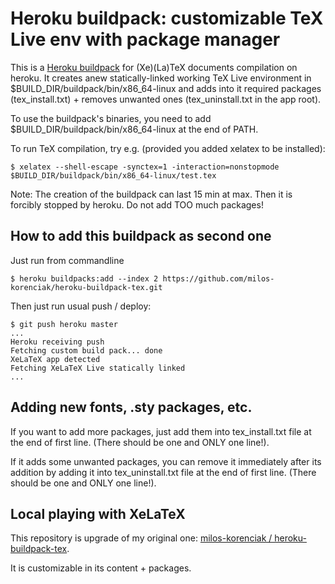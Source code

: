 Heroku buildpack: customizable TeX Live env with package manager
=====================

This is a [Heroku buildpack](http://devcenter.heroku.com/articles/buildpacks)
for (Xe)(La)TeX documents compilation on heroku. It creates anew statically-linked working TeX Live environment in $BUILD_DIR/buildpack/bin/x86_64-linux and adds into it required packages (tex_install.txt) + removes unwanted ones (tex_uninstall.txt in the app root).

To use the buildpack's binaries, you need to add $BUILD_DIR/buildpack/bin/x86_64-linux at the end of PATH.


To run TeX compilation, try e.g. (provided you added xelatex to be installed):

    $ xelatex --shell-escape -synctex=1 -interaction=nonstopmode $BUILD_DIR/buildpack/bin/x86_64-linux/test.tex
    

Note:
The creation of the buildpack can last 15 min at max. Then it is forcibly stopped by heroku. Do not add TOO much packages!


How to add this buildpack as second one
---------------------------------------

Just run from commandline

    $ heroku buildpacks:add --index 2 https://github.com/milos-korenciak/heroku-buildpack-tex.git

Then just run usual push / deploy:

    $ git push heroku master
    ...
    Heroku receiving push
    Fetching custom build pack... done
    XeLaTeX app detected
    Fetching XeLaTeX Live statically linked
    ...


Adding new fonts, .sty packages, etc.
-------------------------------------

If you want to add more packages, just add them into tex_install.txt file at the end of first line. (There should be one and ONLY one line!).

If it adds some unwanted packages, you can remove it immediately after its addition by adding it into tex_uninstall.txt file at the end of first line. (There should be one and ONLY one line!).


Local playing with XeLaTeX
--------------------------

This repository is upgrade of my original one: [milos-korenciak / heroku-buildpack-tex](https://github.com/milos-korenciak/heroku-buildpack-tex.git).

It is customizable in its content + packages.




